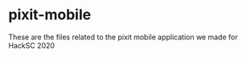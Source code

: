 # pixit-mobile

These are the files related to the pixit mobile application we made for HackSC 2020
